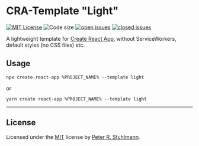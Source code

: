 # CRA-Template "Light"

[![MIT License](https://img.shields.io/github/license/peter-stuhlmann/cra-template-light.svg)](https://github.com/peter-stuhlmann/cra-template-light/blob/master/LICENSE)
![Code size](https://img.shields.io/github/languages/code-size/peter-stuhlmann/cra-template-light.svg)
[![open issues](https://img.shields.io/github/issues/peter-stuhlmann/cra-template-light.svg)](https://github.com/peter-stuhlmann/cra-template-light/issues?q=is%3Aopen+is%3Aissue)
[![closed issues](https://img.shields.io/github/issues-closed/peter-stuhlmann/cra-template-light.svg)](https://github.com/peter-stuhlmann/cra-template-light/issues?q=is%3Aissue+is%3Aclosed)

A lightweight template for [Create React App](https://github.com/facebook/create-react-app), without ServiceWorkers, default styles (no CSS files) etc.

## Usage

```
npx create-react-app %PROJECT_NAME% --template light
```

or

```
yarn create react-app %PROJECT_NAME% --template light
```

---

## License

Licensed under the [MIT](https://github.com/peter-stuhlmann/cra-template-light/blob/master/LICENSE) license by [Peter R. Stuhlmann](https://peter-stuhlmann-webentwicklung.de).
